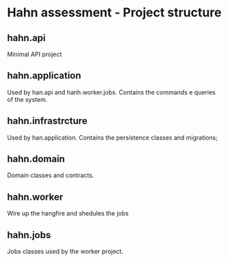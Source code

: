 # Hahn assessment - Project structure

## hahn.api
Minimal API project

## hahn.application
Used by han.api and hanh.worker.jobs. Contains the commands e queries of the system.

## hahn.infrastrcture
Used by han.application. Contains the persistence classes and migrations;

## hahn.domain
Domain classes and contracts.

## hahn.worker
Wire up the hangfire and shedules the jobs

## hahn.jobs
Jobs classes used by the worker project.
